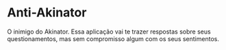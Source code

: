 # Anti-Akinator
O inimigo do Akinator. Essa aplicação vai te trazer respostas sobre seus questionamentos, mas sem compromisso algum com os seus sentimentos.
